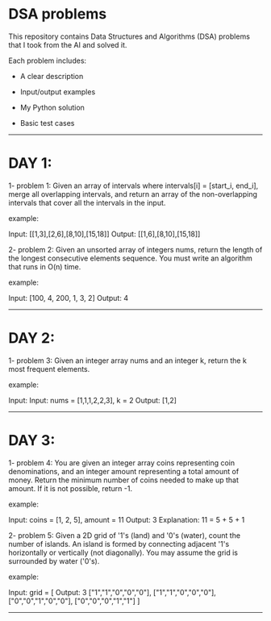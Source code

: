 # DSA problems

This repository contains Data Structures and Algorithms (DSA) problems that I took from the AI and solved it.

Each problem includes:

- A clear description

- Input/output examples

- My Python solution

- Basic test cases
------------------------------------------------------------------------------------------------------------------------------------
# DAY 1:

1- problem 1: Given an array of intervals where intervals[i] = [start_i, end_i], merge all overlapping intervals, and return an array of the non-overlapping intervals that cover all the intervals in the input.

example: 

Input: [[1,3],[2,6],[8,10],[15,18]]  Output: [[1,6],[8,10],[15,18]]

2- problem 2: Given an unsorted array of integers nums, return the length of the longest consecutive elements sequence.
You must write an algorithm that runs in O(n) time.

example: 

Input: [100, 4, 200, 1, 3, 2] Output: 4

------------------------------------------------------------------------------------------------------------------------------------
# DAY 2:

1- problem 3: Given an integer array nums and an integer k, return the k most frequent elements.

example: 

Input: Input: nums = [1,1,1,2,2,3], k = 2   Output: [1,2]

------------------------------------------------------------------------------------------------------------------------------------
# DAY 3:

1- problem 4: You are given an integer array coins representing coin denominations, and an integer amount representing a total amount of money. Return the minimum number of coins needed to make up that amount. If it is not possible, return -1.

example: 

Input: coins = [1, 2, 5], amount = 11  Output: 3  Explanation: 11 = 5 + 5 + 1

2- problem 5: Given a 2D grid of '1's (land) and '0's (water), count the number of islands. An island is formed by connecting adjacent '1's horizontally or vertically (not diagonally). You may assume the grid is surrounded by water ('0's).

example: 

Input: grid = [                                      Output: 3
                ["1","1","0","0","0"],
                ["1","1","0","0","0"],
                ["0","0","1","0","0"],
                ["0","0","0","1","1"]
              ]

------------------------------------------------------------------------------------------------------------------------------------
